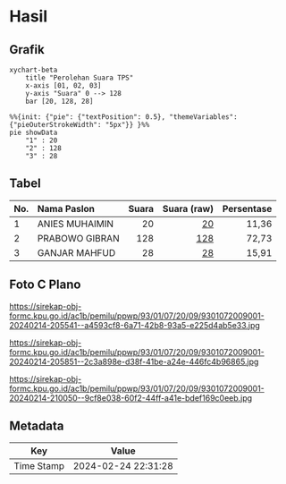 # Hasil

## Grafik

```mermaid
xychart-beta
    title "Perolehan Suara TPS"
    x-axis [01, 02, 03]
    y-axis "Suara" 0 --> 128
    bar [20, 128, 28]
```

```mermaid
%%{init: {"pie": {"textPosition": 0.5}, "themeVariables": {"pieOuterStrokeWidth": "5px"}} }%%
pie showData
    "1" : 20
    "2" : 128
    "3" : 28
```

## Tabel

| No. | Nama Paslon    | Suara | Suara (raw) | Persentase |
|:--- |:-------------- | -----:| -----------:| ----------:|
| 1   | ANIES MUHAIMIN | 20    | [20][p-1]   | 11,36      |
| 2   | PRABOWO GIBRAN | 128   | [128][p-2]  | 72,73      |
| 3   | GANJAR MAHFUD  | 28    | [28][p-3]   | 15,91      |


[p-1]: https://github.com/gigit-pemilu/pemilu-2024-93-papua-selatan/blob/main/pilpres/hitung-suara/sub/93-papua-selatan/sub/01-merauke/sub/07-jagebob/sub/2009-gurinda-jaya/sub/001-tps/sub/paslon-1.txt
[p-2]: https://github.com/gigit-pemilu/pemilu-2024-93-papua-selatan/blob/main/pilpres/hitung-suara/sub/93-papua-selatan/sub/01-merauke/sub/07-jagebob/sub/2009-gurinda-jaya/sub/001-tps/sub/paslon-2.txt
[p-3]: https://github.com/gigit-pemilu/pemilu-2024-93-papua-selatan/blob/main/pilpres/hitung-suara/sub/93-papua-selatan/sub/01-merauke/sub/07-jagebob/sub/2009-gurinda-jaya/sub/001-tps/sub/paslon-3.txt

## Foto C Plano

https://sirekap-obj-formc.kpu.go.id/ac1b/pemilu/ppwp/93/01/07/20/09/9301072009001-20240214-205541--a4593cf8-6a71-42b8-93a5-e225d4ab5e33.jpg

https://sirekap-obj-formc.kpu.go.id/ac1b/pemilu/ppwp/93/01/07/20/09/9301072009001-20240214-205851--2c3a898e-d38f-41be-a24e-446fc4b96865.jpg

https://sirekap-obj-formc.kpu.go.id/ac1b/pemilu/ppwp/93/01/07/20/09/9301072009001-20240214-210050--9cf8e038-60f2-44ff-a41e-bdef169c0eeb.jpg


## Metadata

| Key        | Value               |
| ---------- | ------------------- |
| Time Stamp | 2024-02-24 22:31:28 |



